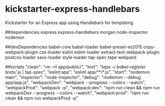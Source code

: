 # kickstarter-express-handlebars
Kickstarter for an Express app using Handlebars for templating

##dependencies
express express-handlebars morgan node-inspector nodemon

##devDependencies
babel-core babel-loader babel-preset-es2015 copy-webpack-plugin css-loader eslint eslint-loader extract-text-webpack-plugin postcss-loader sass-loader style-loader tap-spec tape webpack

##scripts
"clean": "rm -rf app/public/*",
"test": "tape -r babel-register tests/*.js | tap-spec",
"eslint:app": "eslint app/**/*.js",
"start": "nodemon main",
"inspector": "node-inspector",
"debug": "nodemon --debug app/app.js",
"webpackDev": "webpack --progress --colors --watch",
"webpackProd": "webpack -p",
"webpack:dev": "npm run clean && npm run webpackDev --progress --colors --watch",
"webpack:prod": "npm run clean && npm run webpackProd -p"

